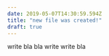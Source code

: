 ```yaml
---
date: 2019-05-07T14:30:59.594Z
title: "new file was created!"
draft: true
---
```


write bla bla write write bla
